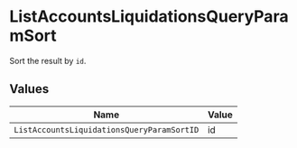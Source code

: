 # ListAccountsLiquidationsQueryParamSort

Sort the result by `id`.


## Values

| Name                                       | Value                                      |
| ------------------------------------------ | ------------------------------------------ |
| `ListAccountsLiquidationsQueryParamSortID` | id                                         |